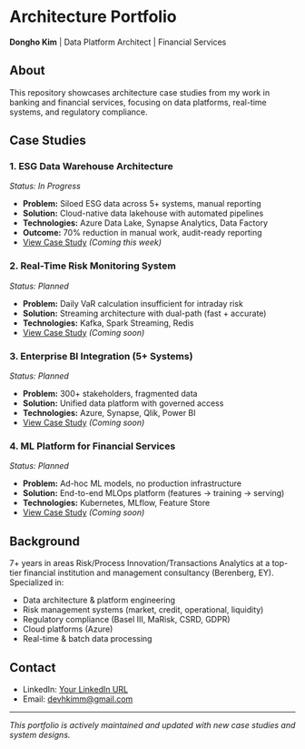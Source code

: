 # Architecture Portfolio
**Dongho Kim** | Data Platform Architect | Financial Services

## About
This repository showcases architecture case studies from my work in banking and financial services, focusing on data platforms, real-time systems, and regulatory compliance.

## Case Studies

### 1. ESG Data Warehouse Architecture
*Status: In Progress*
- **Problem:** Siloed ESG data across 5+ systems, manual reporting
- **Solution:** Cloud-native data lakehouse with automated pipelines
- **Technologies:** Azure Data Lake, Synapse Analytics, Data Factory
- **Outcome:** 70% reduction in manual work, audit-ready reporting
- [View Case Study](./case-studies/esg-data-warehouse.md) *(Coming this week)*

### 2. Real-Time Risk Monitoring System
*Status: Planned*
- **Problem:** Daily VaR calculation insufficient for intraday risk
- **Solution:** Streaming architecture with dual-path (fast + accurate)
- **Technologies:** Kafka, Spark Streaming, Redis
- [View Case Study](./case-studies/real-time-risk.md) *(Coming soon)*

### 3. Enterprise BI Integration (5+ Systems)
*Status: Planned*
- **Problem:** 300+ stakeholders, fragmented data
- **Solution:** Unified data platform with governed access
- **Technologies:** Azure, Synapse, Qlik, Power BI
- [View Case Study](./case-studies/bi-integration.md) *(Coming soon)*

### 4. ML Platform for Financial Services
*Status: Planned*
- **Problem:** Ad-hoc ML models, no production infrastructure
- **Solution:** End-to-end MLOps platform (features → training → serving)
- **Technologies:** Kubernetes, MLflow, Feature Store
- [View Case Study](./case-studies/ml-platform.md) *(Coming soon)*

## Background
7+ years in areas Risk/Process Innovation/Transactions Analytics at a top-tier financial institution and management consultancy (Berenberg, EY). Specialized in:
- Data architecture & platform engineering
- Risk management systems (market, credit, operational, liquidity)
- Regulatory compliance (Basel III, MaRisk, CSRD, GDPR)
- Cloud platforms (Azure)
- Real-time & batch data processing

## Contact
- LinkedIn: [Your LinkedIn URL](https://www.linkedin.com/in/devindonghokim/)
- Email: devhkimm@gmail.com

---
*This portfolio is actively maintained and updated with new case studies and system designs.*
